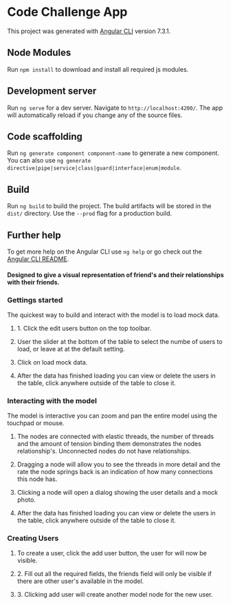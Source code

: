 # Code Challenge App

This project was generated with [Angular CLI](https://github.com/angular/angular-cli) version 7.3.1.
## Node Modules 
Run `npm install` to download and install all required js modules.

## Development server

Run `ng serve` for a dev server. Navigate to `http://localhost:4200/`. The app will automatically reload if you change any of the source files.

## Code scaffolding

Run `ng generate component component-name` to generate a new component. You can also use `ng generate directive|pipe|service|class|guard|interface|enum|module`.

## Build

Run `ng build` to build the project. The build artifacts will be stored in the `dist/` directory. Use the `--prod` flag for a production build.

## Further help

To get more help on the Angular CLI use `ng help` or go check out the [Angular CLI README](https://github.com/angular/angular-cli/blob/master/README.md).

<article>
  <h4>Designed to give a visual representation of friend's and their relationships with their friends.</h4>

  <h3>Gettings started </h3>
  <p>The quickest way to build and interact with the model is to load mock data.</p>
  <ol>
    <li>
      <p>1. Click the edit users button on the top toolbar.</p>
    </li>
    <li>
      <p>User the slider at the bottom of the table to select the numbe of users to load, or leave at at the default
        setting.</p>
    </li>
    <li>
      <p>Click on load mock data.</p>
    </li>
    <li>
      <p>After the data has finished loading you can view or delete the users in the table, click anywhere outside of
        the
        table to close it.</p>
    </li>
  </ol>
  <h3>Interacting with the model</h3>

  <p>The model is interactive you can zoom and pan the entire model using the touchpad or mouse.</p>
  <ol>
    <li>
      <p>The nodes are connected with elastic threads, the number of threads and the amount of tension binding them
        demonstrates the nodes relationship's. Unconnected nodes do not have relationships.</p>
    </li>
    <li>
      <p>Dragging a node will allow you to see the threads in more detail and the rate the node springs back is an
        indication of how many connections this node has.</p>
    </li>
    <li>
      <p>Clicking a node will open a dialog showing the user details and a mock photo.</p>
    </li>
    <li>
      <p>After the data has finished loading you can view or delete the users in the table, click anywhere outside of
        the
        table to close it.</p>
    </li>
  </ol>
  <h3>Creating Users</h3>
  <ol>
    <li>
      <p>To create a user, click the add user button, the user for will now be visible.</p>
    </li>
    <li>
      <p>2. Fill out all the required fields, the friends field will only be visible if there are other user's
        available in
        the model.</p>
    </li>
    <li>
      <p>3. Clicking add user will create another model node for the new user.</p>
    </li>
  </ol>
</article>
